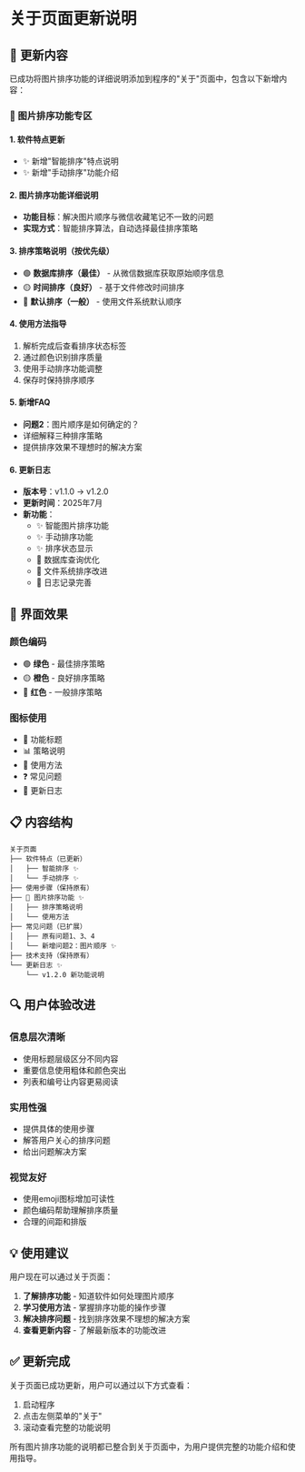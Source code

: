 # 关于页面更新说明

## 📝 更新内容

已成功将图片排序功能的详细说明添加到程序的"关于"页面中，包含以下新增内容：

### 🎯 图片排序功能专区

#### 1. 软件特点更新
- ✨ 新增"智能排序"特点说明
- ✨ 新增"手动排序"功能介绍

#### 2. 图片排序功能详细说明
- **功能目标**：解决图片顺序与微信收藏笔记不一致的问题
- **实现方式**：智能排序算法，自动选择最佳排序策略

#### 3. 排序策略说明（按优先级）
- 🟢 **数据库排序（最佳）** - 从微信数据库获取原始顺序信息
- 🟡 **时间排序（良好）** - 基于文件修改时间排序
- 🔴 **默认排序（一般）** - 使用文件系统默认顺序

#### 4. 使用方法指导
1. 解析完成后查看排序状态标签
2. 通过颜色识别排序质量
3. 使用手动排序功能调整
4. 保存时保持排序顺序

#### 5. 新增FAQ
- **问题2**：图片顺序是如何确定的？
- 详细解释三种排序策略
- 提供排序效果不理想时的解决方案

#### 6. 更新日志
- **版本号**：v1.1.0 → v1.2.0
- **更新时间**：2025年7月
- **新功能**：
  - ✨ 智能图片排序功能
  - ✨ 手动排序功能
  - ✨ 排序状态显示
  - 🔧 数据库查询优化
  - 🔧 文件系统排序改进
  - 📝 日志记录完善

## 🎨 界面效果

### 颜色编码
- 🟢 **绿色** - 最佳排序策略
- 🟡 **橙色** - 良好排序策略  
- 🔴 **红色** - 一般排序策略

### 图标使用
- 🎯 功能标题
- 📊 策略说明
- 🔧 使用方法
- ❓ 常见问题
- 📝 更新日志

## 📋 内容结构

```
关于页面
├── 软件特点（已更新）
│   ├── 智能排序 ✨
│   └── 手动排序 ✨
├── 使用步骤（保持原有）
├── 🎯 图片排序功能 ✨
│   ├── 排序策略说明
│   └── 使用方法
├── 常见问题（已扩展）
│   ├── 原有问题1、3、4
│   └── 新增问题2：图片顺序 ✨
├── 技术支持（保持原有）
└── 更新日志 ✨
    └── v1.2.0 新功能说明
```

## 🔍 用户体验改进

### 信息层次清晰
- 使用标题层级区分不同内容
- 重要信息使用粗体和颜色突出
- 列表和编号让内容更易阅读

### 实用性强
- 提供具体的使用步骤
- 解答用户关心的排序问题
- 给出问题解决方案

### 视觉友好
- 使用emoji图标增加可读性
- 颜色编码帮助理解排序质量
- 合理的间距和排版

## 💡 使用建议

用户现在可以通过关于页面：
1. **了解排序功能** - 知道软件如何处理图片顺序
2. **学习使用方法** - 掌握排序功能的操作步骤
3. **解决排序问题** - 找到排序效果不理想的解决方案
4. **查看更新内容** - 了解最新版本的功能改进

## ✅ 更新完成

关于页面已成功更新，用户可以通过以下方式查看：
1. 启动程序
2. 点击左侧菜单的"关于"
3. 滚动查看完整的功能说明

所有图片排序功能的说明都已整合到关于页面中，为用户提供完整的功能介绍和使用指导。